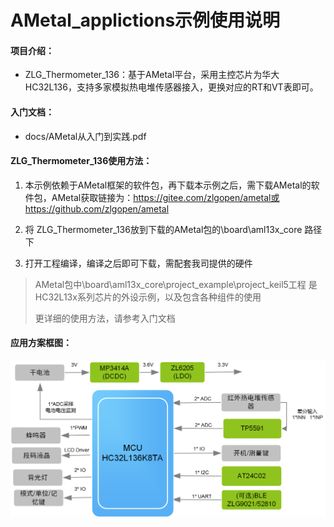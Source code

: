 # AMetal_applictions示例使用说明

#### 项目介绍：

- ZLG_Thermometer_136：基于AMetal平台，采用主控芯片为华大HC32L136，支持多家模拟热电堆传感器接入，更换对应的RT和VT表即可。




#### 入门文档：

- docs/AMetal从入门到实践.pdf



####  ZLG_Thermometer_136使用方法：

1. 本示例依赖于AMetal框架的软件包，再下载本示例之后，需下载AMetal的软件包，AMetal获取链接为：https://gitee.com/zlgopen/ametal或https://github.com/zlgopen/ametal

2. 将 ZLG_Thermometer_136放到下载的AMetal包的\board\aml13x_core 路径下

3. 打开工程编译，编译之后即可下载，需配套我司提供的硬件


> AMetal包中\board\aml13x_core\project_example\project_keil5工程 是HC32L13x系列芯片的外设示例，以及包含各种组件的使用
>
> 更详细的使用方法，请参考入门文档



#### 应用方案框图：

![测温枪功能框图](docs/images/测温枪功能框图.png)

